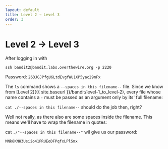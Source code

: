 ```yaml
---
layout: default
title: Level 2 → Level 3
order: 3
---
```


# Level 2 → Level 3
After logging in with 

`ssh bandit2@bandit.labs.overthewire.org -p 2220`

Password: `263JGJPfgU6LtdEvgfWU1XP5yac29mFx`

The `ls` command shows a `--spaces in this filename--` file. Since we know from [Level 2]({{ site.baseurl }}/bandit/level-1_to_level-2), every file whose name contains a `-` must be passed as an argument only by its' full filename:

`cat ./--spaces in this filename--` should do the job then, right?

Well not really, as there also are some spaces inside the filename. This means we'll have to wrap the filename in quotes:

cat `./"--spaces in this filename--"` wil give us our password:

`MNk8KNH3Usiio41PRUEoDFPqfxLPlSmx`